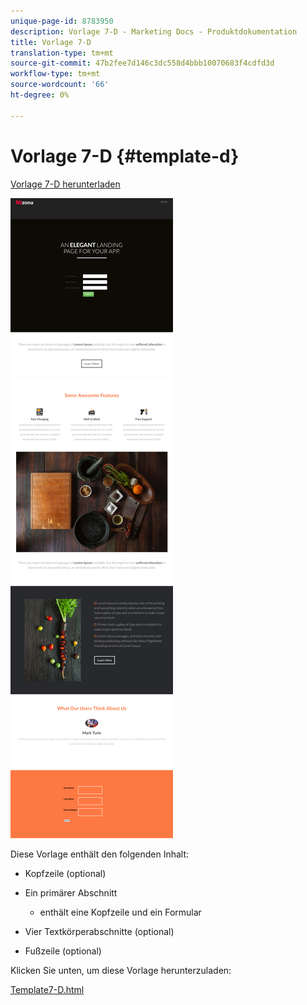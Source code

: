 ```yaml
---
unique-page-id: 8783950
description: Vorlage 7-D - Marketing Docs - Produktdokumentation
title: Vorlage 7-D
translation-type: tm+mt
source-git-commit: 47b2fee7d146c3dc558d4bbb10070683f4cdfd3d
workflow-type: tm+mt
source-wordcount: '66'
ht-degree: 0%

---
```



# Vorlage 7-D {#template-d}

[Vorlage 7-D herunterladen](http://docs.marketo.com/download/attachments/8783950/template-7d.html?version=1&amp;modificationdate=1437693396000&amp;api=v2)

![](assets/image2015-7-29-15-3a5-3a39.png)

Diese Vorlage enthält den folgenden Inhalt:

* Kopfzeile (optional)
* Ein primärer Abschnitt

   * enthält eine Kopfzeile und ein Formular

* Vier Textkörperabschnitte (optional)
* Fußzeile (optional)

Klicken Sie unten, um diese Vorlage herunterzuladen:

[Template7-D.html](http://docs.marketo.com/download/attachments/8783950/template-7d.html?version=1&amp;modificationdate=1437693396000&amp;api=v2)

